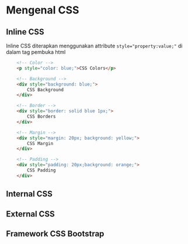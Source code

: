 # Mengenal CSS

## Inline CSS

Inline CSS diterapkan menggunakan attribute ```style="property:value;"``` di dalam tag pembuka html

```html
    <!-- Color -->
    <p style="color: blue;">CSS Colors</p>

    <!-- Background -->
    <div style="background: blue;">
        CSS Background
    </div>

    <!-- Border -->
    <div style="border: solid blue 1px;">
        CSS Borders
    </div>

    <!-- Margin -->
    <div style="margin: 20px; background: yellow;">
        CSS Margin
    </div>

    <!-- Padding -->
    <div style="padding: 20px;background: orange;">
        CSS Padding
    </div>
```


## Internal CSS


## External CSS


## Framework CSS Bootstrap